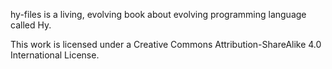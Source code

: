 hy-files is a living, evolving book about evolving programming language called Hy.

This work is licensed under a Creative Commons Attribution-ShareAlike 4.0 International License.
